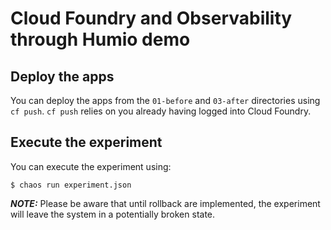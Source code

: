 # Cloud Foundry and Observability through Humio demo

## Deploy the apps

You can deploy the apps from the `01-before` and `03-after` directories using `cf push`. `cf push` relies on you already having logged into Cloud Foundry.

## Execute the experiment

You can execute the experiment using:

```
$ chaos run experiment.json
```

***NOTE:*** Please be aware that until rollback are implemented, the experiment will leave the system in a potentially broken state.
